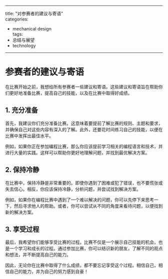 
---  
title: "对参赛者的建议与寄语"  
categories:  
  - mechanical design  
tags: 
  - 总结与展望 
  - technology  
---  

# 参赛者的建议与寄语

在比赛开始之前，我想给所有参赛者一些建议和寄语。这些建议和寄语旨在帮助你们更好地准备比赛，提高自己的技能，以及在比赛中取得好成绩。

## 1. 充分准备

首先，我建议你们充分准备比赛。这意味着要提前了解比赛的规则、主题和要求，并确保自己对这些内容有深入的了解。此外，还要花时间练习自己的技能，以便在比赛中发挥出最佳水平。

例如，如果你正在参加编程比赛，那么你应该提前学习相关的编程语言和技术，并进行大量的实践。这样可以帮助你更好地理解问题，并找到最优解决方案。

## 2. 保持冷静

在比赛中，保持冷静是非常重要的。即使你遇到了困难或犯了错误，也不要慌张或失去信心。相反，你应该保持冷静，分析问题，并尝试找到解决方案。

例如，如果你在编程比赛中遇到了一个难以解决的问题，你可以先停下来思考一下，然后寻求他人的帮助。或者，你可以尝试从不同的角度来看待问题，以便找到新的解决方案。

## 3. 享受过程

最后，我希望你们能够享受比赛的过程。比赛不仅是一个展示自己技能的机会，也是一个学习和成长的过程。通过参加比赛，你可以结识新的朋友，了解不同的观点和想法，并不断提高自己的能力。

因此，无论你在比赛中取得了什么成绩，都不要忘记享受这个过程。相信自己，相信自己的能力，并为自己的努力感到自豪！ 
